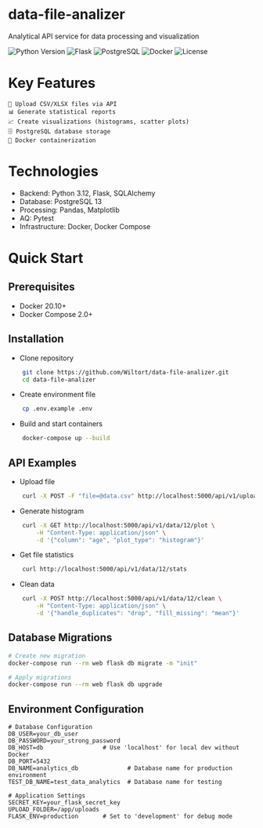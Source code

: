 # data-file-analizer
Analytical API service for data processing and visualization

![Python Version](https://img.shields.io/badge/Python-3.12-%233572A5)
![Flask](https://img.shields.io/badge/Flask-2.0-%23000.svg?logo=flask)
![PostgreSQL](https://img.shields.io/badge/PostgreSQL-13-%23336791.svg?logo=postgresql)
![Docker](https://img.shields.io/badge/Docker-20.10+-%232496ED.svg?logo=docker)
![License](https://img.shields.io/badge/License-MIT-green.svg)

# Key Features
    📁 Upload CSV/XLSX files via API
    📊 Generate statistical reports
    📈 Create visualizations (histograms, scatter plots)
    🗄️ PostgreSQL database storage
    🐳 Docker containerization
# Technologies
- Backend: Python 3.12, Flask, SQLAlchemy
- Database: PostgreSQL 13
- Processing: Pandas, Matplotlib
- AQ: Pytest
- Infrastructure: Docker, Docker Compose
# Quick Start
## Prerequisites
- Docker 20.10+
- Docker Compose 2.0+
## Installation
- Clone repository
```bash
    git clone https://github.com/Wiltort/data-file-analizer.git
    cd data-file-analizer
```

- Create environment file
```bash
    cp .env.example .env
```
- Build and start containers
```bash
    docker-compose up --build
```

## API Examples
- Upload file
```bash
    curl -X POST -F "file=@data.csv" http://localhost:5000/api/v1/upload
```
- Generate histogram
```bash
    curl -X GET http://localhost:5000/api/v1/data/12/plot \
        -H "Content-Type: application/json" \
        -d '{"column": "age", "plot_type": "histogram"}'
```

- Get file statistics
```bash
    curl http://localhost:5000/api/v1/data/12/stats
```
- Clean data
```bash
    curl -X POST http://localhost:5000/api/v1/data/12/clean \
        -H "Content-Type: application/json" \
        -d '{"handle_duplicates": "drop", "fill_missing": "mean"}'
```
## Database Migrations
```bash
# Create new migration
docker-compose run --rm web flask db migrate -m "init"

# Apply migrations
docker-compose run --rm web flask db upgrade
```

## Environment Configuration
    # Database Configuration
    DB_USER=your_db_user
    DB_PASSWORD=your_strong_password
    DB_HOST=db                 # Use 'localhost' for local dev without Docker
    DB_PORT=5432
    DB_NAME=analytics_db              # Database name for production environment
    TEST_DB_NAME=test_data_analytics  # Database name for testing

    # Application Settings
    SECRET_KEY=your_flask_secret_key
    UPLOAD_FOLDER=/app/uploads
    FLASK_ENV=production       # Set to 'development' for debug mode
